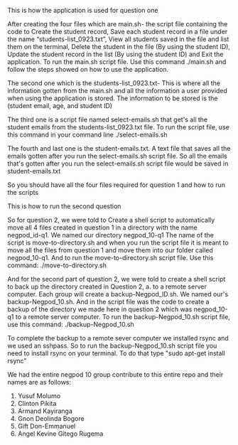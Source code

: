 This is how the application is used for question one

After creating the four files which are main.sh- the script file containing the code to Create the student record, Save each student record in a file under the name “students-list_0923.txt”, View all students saved in the file and list them on the terminal, Delete the student in the file (By using the student ID), Update the student record in the list (By using the student ID) and Exit the application. To run the main.sh script file. Use this command ./main.sh and follow the steps showed on how to use the application.

The second one which is the students-list_0923.txt- This is where all the information gotten from the main.sh and all the information a user provided when using the application is stored. The information to be stored is the (student email, age, and student ID)

The third one is a script file named select-emails.sh that get's all the student emails from the students-list_0923.txt file. To run the script file, use this command in  your command line ./select-emails.sh

The fourth and last one is the student-emails.txt. A text file that saves all the emails gotten after you run the select-emails.sh script file. So all the emails that's gotten after you run the select-emails.sh script file would be saved in student-emails.txt

So you should have all the four files required for question 1 and how to run the scripts


This is how to run the second question

So for question 2, we were told to Create a shell script to automatically move all 4 files created in question 1 in a directory with the name negpod_id-q1. We named our directory negpod_10-q1
The name of the script is move-to-directory.sh and when you run the script file it is meant to move all the files from question 1 and move them into our folder called negpod_10-q1. And to run the move-to-directory.sh script file. Use this command: ./move-to-directory.sh

And for the second part of question 2, we were told to create a shell script to back up the directory created in Question 2, a. to a remote server computer. Each group will create a backup-Negpod_ID.sh. We named our's backup-Negpod_10.sh. And in the script file was the code to create a backup of the directory we made here in question 2 which was negpod_10-q1 to a remote server computer. To run the backup-Negpod_10.sh script file, use this command: ./backup-Negpod_10.sh

To complete the backup to a remote sever computer we installed rsync and we used an sshpass. So to run the backup-Negpod_10.sh script file you need to install rsync on your terminal.
To do that type "sudo apt-get install rsync"

We had the entire negpod 10 group contribute to this entire repo and their names are as follows:
1. Yusuf Molumo
2. Clinton Pikita
3. Armand Kayiranga
4. Gnon Deolinda Bogore
5. Gift Don-Emmanuel
6. Angel Kevine Gitego Rugema
